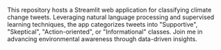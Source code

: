 This repository hosts a Streamlit web application for classifying climate change tweets. Leveraging natural language processing and supervised learning techniques, the app categorizes tweets into "Supportive", "Skeptical", "Action-oriented", or "Informational" classes. Join me in advancing environmental awareness through data-driven insights.
